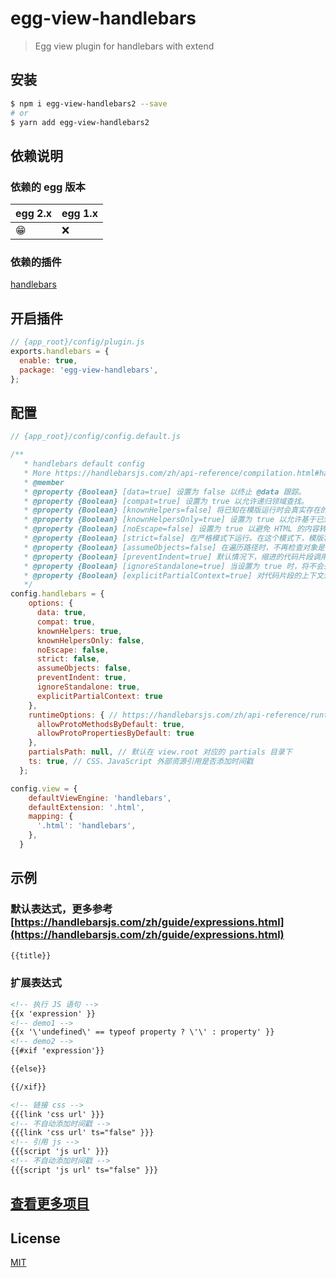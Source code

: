 # egg-view-handlebars

> Egg view plugin for handlebars with extend

## 安装

```bash
$ npm i egg-view-handlebars2 --save
# or
$ yarn add egg-view-handlebars2
```

## 依赖说明

### 依赖的 egg 版本

egg 2.x | egg 1.x
--- | ---
😁 | ❌

### 依赖的插件

[handlebars](https://github.com/handlebars-lang/handlebars.js)

## 开启插件

```js
// {app_root}/config/plugin.js
exports.handlebars = {
  enable: true,
  package: 'egg-view-handlebars',
};
```

## 配置

```js
// {app_root}/config/config.default.js

/**
   * handlebars default config
   * More https://handlebarsjs.com/zh/api-reference/compilation.html#handlebars-compile-template-options
   * @member
   * @property {Boolean} [data=true] 设置为 false 以终止 @data 跟踪。
   * @property {Boolean} [compat=true] 设置为 true 以允许递归领域查找。
   * @property {Boolean} [knownHelpers=false] 将已知在模版运行时会真实存在的助手代码列表 Hash 化。输入本参数会使编译器在一些情况下优化。内置助手代码 已经在本列表里包含，但若设置本项为 false，内置的助手代码可能会被忽视。
   * @property {Boolean} [knownHelpersOnly=true] 设置为 true 以允许基于已知助手代码列表的进一步优化。
   * @property {Boolean} [noEscape=false] 设置为 true 以避免 HTML 的内容转义。
   * @property {Boolean} [strict=false] 在严格模式下运行。在这个模式下，模版将会对缺失参数抛出异常，而非静默忽略。同时，这种模式将会禁止逆操作，比如 {{^foo}}{{/foo}}，除非领域被特意包含在源对象中。
   * @property {Boolean} [assumeObjects=false] 在遍历路径时，不再检查对象是否存在。这是严格模式的子集，本子集在已知输入安全的情况下会生成最优模版。
   * @property {Boolean} [preventIndent=true] 默认情况下，缩进的代码片段调用将会导致代码片段整体全部被缩进。在代码片段写入 pre 标签时，这会造成未 预料到的结果。将本项设置成 true 可以避免这种自动缩进的功能。
   * @property {Boolean} [ignoreStandalone=true] 当设置为 true 时，将不会去除单独的标签。在这种情况下，不在同一行的代码块和代码片段将不会去除本行 里的空格。
   * @property {Boolean} [explicitPartialContext=true] 对代码片段的上下文进行精确设置。当开启时，没有设置上下文的代码片段将会依托空对象执行。
   */
config.handlebars = {
    options: {
      data: true,
      compat: true,
      knownHelpers: true,
      knownHelpersOnly: false,
      noEscape: false,
      strict: false,
      assumeObjects: false,
      preventIndent: true,
      ignoreStandalone: true,
      explicitPartialContext: true
    },
    runtimeOptions: { // https://handlebarsjs.com/zh/api-reference/runtime-options.html
      allowProtoMethodsByDefault: true,
      allowProtoPropertiesByDefault: true
    },
    partialsPath: null, // 默认在 view.root 对应的 partials 目录下
    ts: true, // CSS、JavaScript 外部资源引用是否添加时间戳
  };

config.view = {
    defaultViewEngine: 'handlebars',
    defaultExtension: '.html',
    mapping: {
      '.html': 'handlebars',
    },
  }
```

## 示例

### 默认表达式，更多参考 [https://handlebarsjs.com/zh/guide/expressions.html](https://handlebarsjs.com/zh/guide/expressions.html)

``` html 
{{title}}
```

### 扩展表达式

``` html
<!-- 执行 JS 语句 -->
{{x 'expression' }}
<!-- demo1 -->
{{x '\'undefined\' == typeof property ? \'\' : property' }}
<!-- demo2 -->
{{#xif 'expression'}}

{{else}}

{{/xif}}
```

``` html
<!-- 链接 css -->
{{{link 'css url' }}}
<!-- 不自动添加时间戳 -->
{{{link 'css url' ts="false" }}}
<!-- 引用 js -->
{{{script 'js url' }}}
<!-- 不自动添加时间戳 -->
{{{script 'js url' ts="false" }}}
```

## [查看更多项目](https://www.undsky.com)

## License

[MIT](LICENSE)